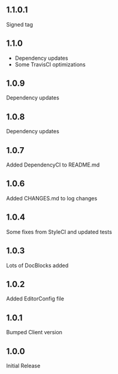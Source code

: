 ## 1.1.0.1
Signed tag

## 1.1.0
* Dependency updates
* Some TravisCI optimizations

## 1.0.9
Dependency updates

## 1.0.8
Dependency updates

## 1.0.7
Added DependencyCI to README.md

## 1.0.6
Added CHANGES.md to log changes

## 1.0.4
Some fixes from StyleCI and updated tests

## 1.0.3
Lots of DocBlocks added

## 1.0.2
Added EditorConfig file

## 1.0.1
Bumped Client version

## 1.0.0
Initial Release
